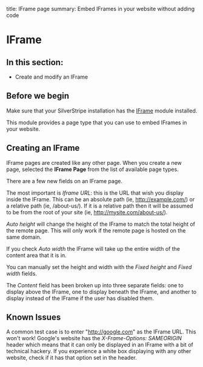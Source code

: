 title: IFrame page
summary: Embed IFrames in your website without adding code

# IFrame

## In this section:

* Create and modify an IFrame

## Before we begin
Make sure that your SilverStripe installation has the [IFrame](http://addons.silverstripe.org/add-ons/silverstripe/iframe) module installed.

This module provides a page type that you can use to embed IFrames in your website.

## Creating an IFrame

IFrame pages are created like any other page. When you create a new page, selected the **IFrame Page** from the list of available page types.

There are a few new fields on an IFrame page.

The most important is *Iframe URL*: this is the URL that wish you display inside the IFrame. This can be an absolute
path (ie, http://example.com/) or a relative path (ie, /about-us/). If it is a relative path then it will be assumed to
be from the root of your site (ie, http://mysite.com/about-us/).

*Auto height* will change the height of the IFrame to match the total height of the remote page. This will only work if
the remote page is hosted on the same domain.

If you check *Auto width* the IFrame will take up the entire width of the content area that it is in.

You can manually set the height and width with the *Fixed height* and *Fixed width* fields.

The *Content* field has been broken up into three separate fields: one to display above the IFrame, one to display
beneath the IFrame, and another to display instead of the IFrame if the user has disabled them.

## Known Issues

A common test case is to enter "http://google.com" as the IFrame URL. This won't work! Google's website has the
*X-Frame-Options: SAMEORIGIN* header which means that it can only be displayed in an IFrame with a bit of technical
hackery. If you experience a white box displaying with any other website, check if it has that option set in the
header.